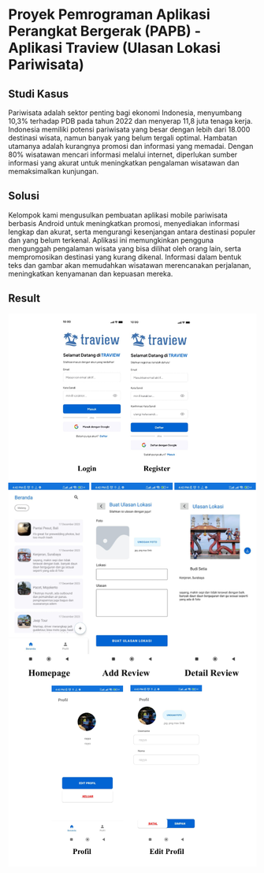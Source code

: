 # Proyek Pemrograman Aplikasi Perangkat Bergerak (PAPB) - Aplikasi Traview (Ulasan Lokasi Pariwisata)

## Studi Kasus
Pariwisata adalah sektor penting bagi ekonomi Indonesia, menyumbang 10,3% terhadap PDB pada tahun 2022 dan menyerap 11,8 juta tenaga kerja. 
Indonesia memiliki potensi pariwisata yang besar dengan lebih dari 18.000 destinasi wisata, namun banyak yang belum tergali optimal. 
Hambatan utamanya adalah kurangnya promosi dan informasi yang memadai. Dengan 80% wisatawan mencari informasi melalui internet, 
diperlukan sumber informasi yang akurat untuk meningkatkan pengalaman wisatawan dan memaksimalkan kunjungan.

## Solusi 
Kelompok kami mengusulkan pembuatan aplikasi mobile pariwisata berbasis Android untuk meningkatkan promosi, menyediakan informasi lengkap dan akurat, 
serta mengurangi kesenjangan antara destinasi populer dan yang belum terkenal. Aplikasi ini memungkinkan pengguna mengunggah pengalaman 
wisata yang bisa dilihat oleh orang lain, serta mempromosikan destinasi yang kurang dikenal. Informasi dalam bentuk teks dan gambar
akan memudahkan wisatawan merencanakan perjalanan, meningkatkan kenyamanan dan kepuasan mereka.

## Result 
<img align="center" width="700" src="Apps Traview_1.png" />
<img align="center" width="700" src="Apps Traview_2.png" />
<img align="center" width="700" src="Apps Traview_3.png" />
